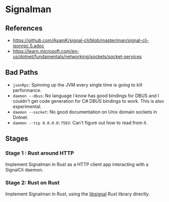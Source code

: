 # Signalman

## References

- <https://github.com/AsamK/signal-cli/blob/master/man/signal-cli-jsonrpc.5.adoc>
- <https://learn.microsoft.com/en-us/dotnet/fundamentals/networking/sockets/socket-services>

## Bad Paths

- `jsonRpc`: Spinning up the JVM every single time is going to kill performance.
- `daemon --dbus`: No language I know has good bindings for DBUS and I couldn't get code generation for C# DBUS bindings to work. This is also experimental.
- `daemon --socket`: No good documentation on Unix domain sockets in Dotnet.
- `daemon --tcp 0.0.0.0:7583`: Can't figure out how to read from it.

## Stages

### Stage 1 : Rust around HTTP

Implement Signalman in Rust as a HTTP client app interacting with a SignalCli daemon.

### Stage 2: Rust on Rust

Implement Signalman in Rust, using the [libsignal](https://github.com/signalapp/libsignal) Rust library directly.
